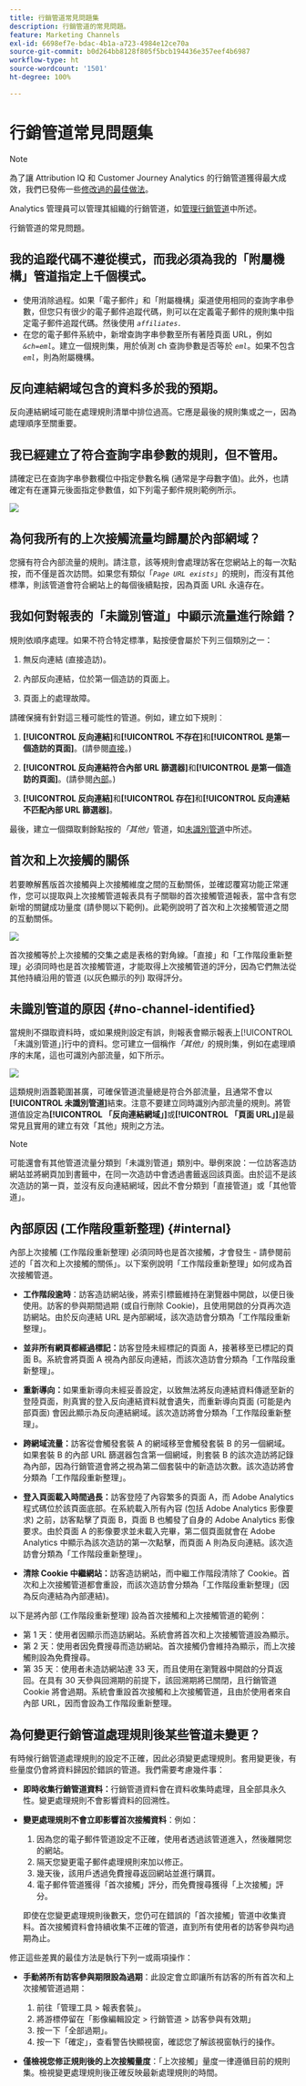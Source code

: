 ```yaml
---
title: 行銷管道常見問題集
description: 行銷管道的常見問題。
feature: Marketing Channels
exl-id: 6698ef7e-bdac-4b1a-a723-4984e12ce70a
source-git-commit: b0d264bb8128f805f5bcb194436e357eef4b6987
workflow-type: ht
source-wordcount: '1501'
ht-degree: 100%

---
```


# 行銷管道常見問題集

>[!NOTE]
>
>為了讓 Attribution IQ 和 Customer Journey Analytics 的行銷管道獲得最大成效，我們已發佈一些[修改過的最佳做法](/help/components/c-marketing-channels/mchannel-best-practices.md)。
>
>Analytics 管理員可以管理其組織的行銷管道，如[管理行銷管道](/help/admin/admin/c-manage-report-suites/c-edit-report-suites/marketing-channels/c-channels.md)中所述。

行銷管道的常見問題。

## 我的追蹤代碼不遵從模式，而我必須為我的「附屬機構」管道指定上千個模式。

* 使用消除過程。如果「電子郵件」和「附屬機構」渠道使用相同的查詢字串參數，但您只有很少的電子郵件追蹤代碼，則可以在定義電子郵件的規則集中指定電子郵件追蹤代碼。然後使用 *`affiliates.`*
* 在您的電子郵件系統中，新增查詢字串參數至所有著陸頁面 URL，例如 *`&ch=eml`*。建立一個規則集，用於偵測 ch 查詢參數是否等於 *`eml`*。如果不包含 *`eml`*，則為附屬機構。

## 反向連結網域包含的資料多於我的預期。

反向連結網域可能在處理規則清單中排位過高。它應是最後的規則集或之一，因為處理順序至關重要。

## 我已經建立了符合查詢字串參數的規則，但不管用。

請確定已在查詢字串參數欄位中指定參數名稱 (通常是字母數字值)。此外，也請確定有在運算元後面指定參數值，如下列電子郵件規則範例所示。

![](assets/example_email.png)

## 為何我所有的上次接觸流量均歸屬於內部網域？

您擁有符合內部流量的規則。請注意，該等規則會處理訪客在您網站上的每一次點按，而不僅是首次訪問。如果您有類似「*`Page URL exists`*」的規則，而沒有其他標準，則該管道會符合網站上的每個後續點按，因為頁面 URL 永遠存在。

## 我如何對報表的「未識別管道」中顯示流量進行除錯？

規則依順序處理。如果不符合特定標準，點按便會屬於下列三個類別之一：

1. 無反向連結 (直接造訪)。

2. 內部反向連結，位於第一個造訪的頁面上。

3. 頁面上的處理故障。

請確保擁有針對這三種可能性的管道。例如，建立如下規則︰

1. **[!UICONTROL 反向連結]**&#x200B;和&#x200B;**[!UICONTROL 不存在]**&#x200B;和&#x200B;**[!UICONTROL 是第一個造訪的頁面]**。(請參閱[直接](/help/components/c-marketing-channels/c-faq.md)。)

2. **[!UICONTROL 反向連結符合內部 URL 篩選器]**&#x200B;和&#x200B;**[!UICONTROL 是第一個造訪的頁面]**。(請參閱[內部](/help/components/c-marketing-channels/c-faq.md)。)

3. **[!UICONTROL 反向連結]**&#x200B;和&#x200B;**[!UICONTROL 存在]**&#x200B;和&#x200B;**[!UICONTROL 反向連結不匹配內部 URL 篩選器]**。

最後，建立一個擷取剩餘點按的&#x200B;*「其他」*&#x200B;管道，如[未識別管道](/help/components/c-marketing-channels/c-faq.md#no-channel-identified)中所述。

## 首次和上次接觸的關係

若要瞭解舊版首次接觸與上次接觸維度之間的互動關係，並確認覆寫功能正常運作，您可以提取與上次接觸管道報表具有子關聯的首次接觸管道報表，當中含有您新增的關鍵成功量度 (請參閱以下範例)。此範例說明了首次和上次接觸管道之間的互動關係。

![](assets/int-channel3.png)

首次接觸等於上次接觸的交集之處是表格的對角線。「直接」和「工作階段重新整理」必須同時也是首次接觸管道，才能取得上次接觸管道的評分，因為它們無法從其他持續沿用的管道 (以灰色顯示的列) 取得評分。

## 未識別管道的原因 {#no-channel-identified}

當規則不擷取資料時，或如果規則設定有誤，則報表會顯示報表上[!UICONTROL 「未識別管道」]行中的資料。您可建立一個稱作&#x200B;*「其他」*&#x200B;的規則集，例如在處理順序的末尾，這也可識別內部流量，如下所示。

![](assets/example_other.png)

這類規則涵蓋範圍甚廣，可確保管道流量總是符合外部流量，且通常不會以&#x200B;**[!UICONTROL 未識別管道]**&#x200B;結束。注意不要建立同時識別內部流量的規則。將管道值設定為&#x200B;**[!UICONTROL 「反向連結網域」]**&#x200B;或&#x200B;**[!UICONTROL 「頁面 URL」]**&#x200B;是最常見且實用的建立有效「其他」規則之方法。

>[!NOTE]
>
>可能還會有其他管道流量分類到「未識別管道」類別中。舉例來說：一位訪客造訪網站並將網頁加到書籤中，在同一次造訪中會透過書籤返回該頁面。由於這不是該次造訪的第一頁，並沒有反向連結網域，因此不會分類到「直接管道」或「其他管道」。

## 內部原因 (工作階段重新整理) {#internal}

內部上次接觸 (工作階段重新整理) 必須同時也是首次接觸，才會發生 - 請參閱前述的「首次和上次接觸的關係」。以下案例說明「工作階段重新整理」如何成為首次接觸管道。

* **工作階段逾時**：訪客造訪網站後，將索引標籤維持在瀏覽器中開啟，以便日後使用。訪客的參與期間過期 (或自行刪除 Cookie)，且使用開啟的分頁再次造訪網站。由於反向連結 URL 是內部網域，該次造訪會分類為「工作階段重新整理」。

* **並非所有網頁都經過標記：**&#x200B;訪客登陸未經標記的頁面 A，接著移至已標記的頁面 B。系統會將頁面 A 視為內部反向連結，而該次造訪會分類為「工作階段重新整理」。

* **重新導向：**&#x200B;如果重新導向未經妥善設定，以致無法將反向連結資料傳遞至新的登陸頁面，則真實的登入反向連結資料就會遺失，而重新導向頁面 (可能是內部頁面) 會因此顯示為反向連結網域。該次造訪將會分類為「工作階段重新整理」。

* **跨網域流量：**&#x200B;訪客從會觸發套裝 A 的網域移至會觸發套裝 B 的另一個網域。如果套裝 B 的內部 URL 篩選器包含第一個網域，則套裝 B 的該次造訪將記錄為內部，因為行銷管道會將之視為第二個套裝中的新造訪次數。該次造訪將會分類為「工作階段重新整理」。

* **登入頁面載入時間過長：**&#x200B;訪客登陸了內容繁多的頁面 A，而 Adobe Analytics 程式碼位於該頁面底部。在系統載入所有內容 (包括 Adobe Analytics 影像要求) 之前，訪客點擊了頁面 B，頁面 B 也觸發了自身的 Adobe Analytics 影像要求。由於頁面 A 的影像要求並未載入完畢，第二個頁面就會在 Adobe Analytics 中顯示為該次造訪的第一次點擊，而頁面 A 則為反向連結。該次造訪會分類為「工作階段重新整理」。

* **清除 Cookie 中繼網站：**&#x200B;訪客造訪網站，而中繼工作階段清除了 Cookie。首次和上次接觸管道都會重設，而該次造訪會分類為「工作階段重新整理」(因為反向連結為內部連結)。

以下是將內部 (工作階段重新整理) 設為首次接觸和上次接觸管道的範例：

* 第 1 天：使用者因顯示而造訪網站。系統會將首次和上次接觸管道設為顯示。
* 第 2 天：使用者因免費搜尋而造訪網站。首次接觸仍會維持為顯示，而上次接觸則設為免費搜尋。
* 第 35 天：使用者未造訪網站達 33 天，而且使用在瀏覽器中開啟的分頁返回。在具有 30 天參與回溯期的前提下，該回溯期將已關閉，且行銷管道 Cookie 將會過期。系統會重設首次接觸和上次接觸管道，且由於使用者來自內部 URL，因而會設為工作階段重新整理。

## 為何變更行銷管道處理規則後某些管道未變更？

有時候行銷管道處理規則的設定不正確，因此必須變更處理規則。套用變更後，有些量度仍會將資料歸因於錯誤的管道。我們需要考慮幾件事：

* **即時收集行銷管道資料：**&#x200B;行銷管道資料會在資料收集時處理，且全部具永久性。變更處理規則不會影響資料的回溯性。
* **變更處理規則不會立即影響首次接觸資料**：例如：
   1. 因為您的電子郵件管道設定不正確，使用者透過該管道進入，然後離開您的網站。
   2. 隔天您變更電子郵件處理規則來加以修正。
   3. 幾天後，該用戶透過免費搜尋返回網站並進行購買。
   4. 電子郵件管道獲得「首次接觸」評分，而免費搜尋獲得「上次接觸」評分。

   即使在您變更處理規則後數天，您仍可在錯誤的「首次接觸」管道中收集資料。首次接觸資料會持續收集不正確的管道，直到所有使用者的訪客參與均過期為止。

修正這些差異的最佳方法是執行下列一或兩項操作：

* **手動將所有訪客參與期限設為過期**：此設定會立即讓所有訪客的所有首次和上次接觸管道過期：
   1. 前往「管理工具 > 報表套裝」。
   2. 將游標停留在「影像編輯設定 > 行銷管道 > 訪客參與有效期」
   3. 按一下「全部過期」。
   4. 按一下「確定」，查看警告快顯視窗，確認您了解該視窗執行的操作。

* **僅檢視您修正規則後的上次接觸量度**：「上次接觸」量度一律遵循目前的規則集。檢視變更處理規則後正確反映最新處理規則的時間。
